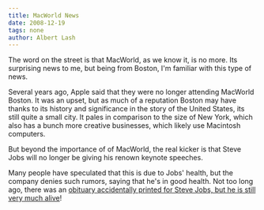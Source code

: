 ```yaml
---
title: MacWorld News
date: 2008-12-19
tags: none
author: Albert Lash
---
```

The word on the street is that MacWorld, as we know it, is no more. Its surprising news to me, but being from Boston, I'm familiar with this type of news.

Several years ago, Apple said that they were no longer attending MacWorld Boston. It was an upset, but as much of a reputation Boston may have thanks to its history and significance in the story of the United States, its still quite a small city. It pales in comparison to the size of New York, which also has a bunch more creative businesses, which likely use Macintosh computers.

But beyond the importance of of MacWorld, the real kicker is that Steve Jobs will no longer be giving his renown keynote speeches.

Many people have speculated that this is due to Jobs' health, but the company denies such rumors, saying that he's in good health. Not too long ago, there was an <a href="http://www.docunext.com/blog/2008/08/28/steve-jobs-isnt-dead/">obituary accidentally printed for Steve Jobs, but he is still very much alive</a>!

